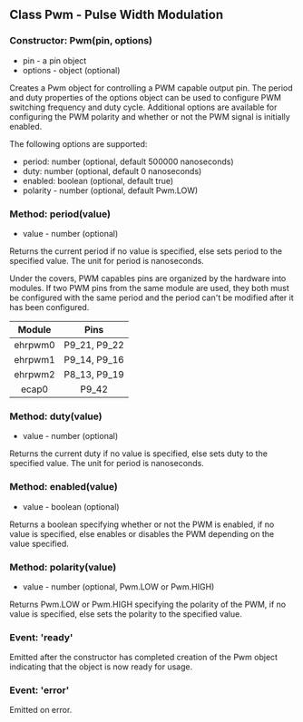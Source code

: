 ## Class Pwm - Pulse Width Modulation

### Constructor: Pwm(pin, options)
- pin - a pin object
- options - object (optional)

Creates a Pwm object for controlling a PWM capable output pin. The period and
duty properties of the options object can be used to configure PWM switching
frequency and duty cycle. Additional options are available for configuring the
PWM polarity and whether or not the PWM signal is initially enabled.

The following options are supported:
- period: number (optional, default 500000 nanoseconds)
- duty: number (optional, default 0 nanoseconds)
- enabled: boolean (optional, default true)
- polarity - number (optional, default Pwm.LOW)

### Method: period(value)
- value - number (optional)

Returns the current period if no value is specified, else sets period to the
specified value. The unit for period is nanoseconds.

Under the covers, PWM capables pins are organized by the hardware into modules.
If two PWM pins from the same module are used, they both must be configured
with the same period and the period can't be modified after it has been
configured.

Module | Pins
:---: | :---:
ehrpwm0 | P9_21, P9_22
ehrpwm1 | P9_14, P9_16
ehrpwm2 | P8_13, P9_19
ecap0 | P9_42

### Method: duty(value)
- value - number (optional)

Returns the current duty if no value is specified, else sets duty to the
specified value. The unit for period is nanoseconds.

### Method: enabled(value)
- value - boolean (optional)

Returns a boolean specifying whether or not the PWM is enabled, if no value is
specified, else enables or disables the PWM depending on the value specified.

### Method: polarity(value)
- value - number (optional, Pwm.LOW or Pwm.HIGH)

Returns Pwm.LOW or Pwm.HIGH specifying the polarity of the PWM, if no value is
specified, else sets the polarity to the specified value.

### Event: 'ready'
Emitted after the constructor has completed creation of the Pwm object
indicating that the object is now ready for usage.

### Event: 'error'
Emitted on error.

